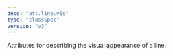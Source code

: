 ```yaml
---
desc: "att.line.vis"
type: "classSpec"
version: "v3"
---
```


Attributes for describing the visual appearance of a line.